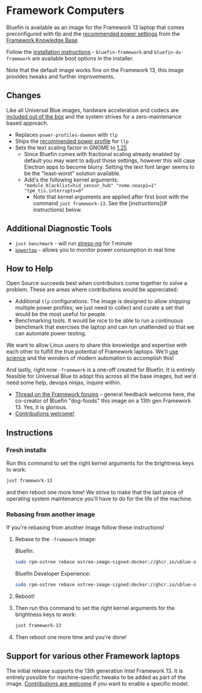 # Framework Computers

Bluefin is available as an image for the Framework 13 laptop that comes preconfigured with tlp and the [recommended power settings](https://github.com/ublue-os/bluefin/blob/main/framework/etc/tlp.d/50-framework.conf) from the [Framework Knowledge Base](https://knowledgebase.frame.work/en_us/optimizing-fedora-battery-life-r1baXZh).

Follow the [installation instructions](/installation) - `bluefin-framework` and `bluefin-dx-framework` are available boot options in the installer.

Note that the default image works fine on the Framework 13, this image provides tweaks and further improvements.

## Changes

Like all Universal Blue images, hardware acceleration and codecs are [included out of the box](/guide/codecs) and the system strives for a zero-maintenance based approach.

- Replaces `power-profiles-daemon` with `tlp`
- Ships the [recommended power profile](https://github.com/ublue-os/bluefin/blob/main/framework/etc/tlp.d/50-framework.conf) for `tlp`
- Sets the text scaling factor in GNOME to [1.25](https://github.com/ublue-os/bluefin/blob/main/framework/etc/dconf/db/local.d/01-ublue-framework)
  - Since Bluefin comes with fractional scaling already enabled by default you may want to adjust those settings, however this will case Electron apps to become blurry. Setting the text font larger seems to be the "least-worst" solution available.
  - Add's the following kernel arguments: `"module_blacklist=hid_sensor_hub" "nvme.noacpi=1" "tpm_tis.interrupts=0"`
    - Note that kernel arguments are applied after first boot with the command `just framework-13`. See the [instructions](# instructions) below.

## Additional Diagnostic Tools

- `just benchmark` - will run [stress-ng](https://github.com/ColinIanKing/stress-ng) for 1 minute
- [`powertop`](https://github.com/fenrus75/powertop) - allows you to monitor power consumption in real time

## How to Help

Open Source succeeds best when contributors come together to solve a problem. These are areas where contributions would be appreciated:

- Additional `tlp` configurations. The image is designed to allow shipping multiple power profiles; we just need to collect and curate a set that would be the most useful for people.
- Benchmarking tools. It would be nice to be able to run a continuous benchmark that exercises the laptop and can run unattended so that we can automate power testing.

We want to allow Linux users to share this knowledge and expertise with each other to fulfill the true potential of Framework laptops. We'll [use science](https://www.youtube.com/watch?v=BABM3EUo990) and the wonders of modern automation to accomplish this!

And lastly, right now `-framework` is a one-off created for Bluefin. It is entirely feasible for Universal Blue to adopt this across all the base images, but we'd need some help, devops ninjas, inquire within.

- [Thread on the Framework forums](https://community.frame.work/t/custom-fedora-oci-images-for-framework-laptops/34253/) - general feedback welcome here, the co-creator of Bluefin "dog-foods" this image on a 13th gen Framework 13. Yes, it is glorious.
- [Contributions welcome!](https://github.com/ublue-os/bluefin)

## Instructions

### Fresh installs

Run this command to set the right kernel arguments for the brightness keys to work:
  
```bash
just framework-13
```

and then reboot one more time! We strive to make that the last piece of operating system maintenance you'll have to do for the life of the machine.

### Rebasing from another image

If you're rebasing from another image follow these instructions!

1. Rebase to the `-framework` image:

    Bluefin:

    ```bash
    sudo rpm-ostree rebase ostree-image-signed:docker://ghcr.io/ublue-os/bluefin-framework:38
    ```

    Bluefin Developer Experience:

    ```bash
    sudo rpm-ostree rebase ostree-image-signed:docker://ghcr.io/ublue-os/bluefin-dx-framework:38
    ```

2. Reboot!
3. Then run this command to set the right kernel arguments for the brightness keys to work:
  
    ```bash
    just framework-13
    ```

4. Then reboot one more time and you're done!

## Support for various other Framework laptops

The initial release supports the 13th generation Intel Framework 13. It is entirely possible for machine-specific tweaks to be added as part of the image. [Contributions are welcome](/CONTRIBUTING) if you want to enable a specific model.
